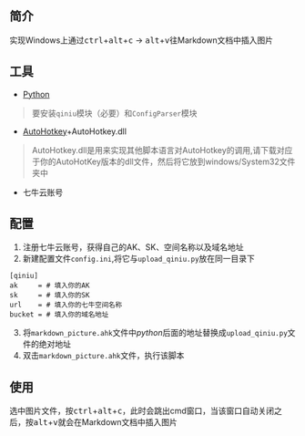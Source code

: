 ## 简介
实现Windows上通过<kbd>ctrl</kbd>+<kbd>alt</kbd>+<kbd>c</kbd> -> <kbd>alt</kbd>+<kbd>v</kbd>往Markdown文档中插入图片

## 工具
* [Python](https://www.python.org)

> 要安装`qiniu`模块（必要）和`ConfigParser`模块

* [AutoHotkey](http://ahkscript.org)+AutoHotkey.dll

> AutoHotkey.dll是用来实现其他脚本语言对AutoHotkey的调用,请下载对应于你的AutoHotKey版本的dll文件，然后将它放到windows/System32文件夹中

* 七牛云账号

## 配置
1. 注册七牛云账号，获得自己的AK、SK、空间名称以及域名地址
2. 新建配置文件`config.ini`,将它与`upload_qiniu.py`放在同一目录下
```
[qiniu]
ak     = # 填入你的AK
sk     = # 填入你的SK
url    = # 填入你的七牛空间名称
bucket = # 填入你的域名地址
```
3. 将`markdown_picture.ahk`文件中*python*后面的地址替换成`upload_qiniu.py`文件的绝对地址
4. 双击`markdown_picture.ahk`文件，执行该脚本

## 使用
选中图片文件，按<kbd>ctrl</kbd>+<kbd>alt</kbd>+<kbd>c</kbd>，此时会跳出cmd窗口，当该窗口自动关闭之后，按<kbd>alt</kbd>+<kbd>v</kbd>就会在Markdown文档中插入图片
